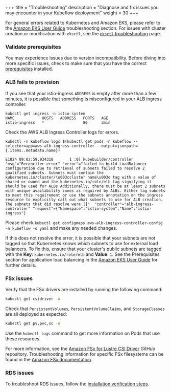 +++
title = "Troubleshooting"
description = "Diagnose and fix issues you may encounter in your Kubeflow deployment"
weight = 30
+++

For general errors related to Kubernetes and Amazon EKS, please refer to the [Amazon EKS User Guide](https://docs.aws.amazon.com/eks/latest/userguide/troubleshooting.html) troubleshooting section. For issues with cluster creation or modification with `eksctl`, see the [`eksctl` troubleshooting](https://eksctl.io/usage/troubleshooting/) page.

### Validate prerequisites

You may experience issues due to version incompatibility. Before diving into more specific issues, check to make sure that you have the correct [prerequisites](https://github.com/awslabs/kubeflow-manifests/tree/v1.3-branch/distributions/aws/examples/vanilla#prerequisites) installed. 

### ALB fails to provision

If you see that your istio-ingress `ADDRESS` is empty after more than a few minutes, it is possible that something is misconfigured in your ALB ingress controller.
```shell
kubectl get ingress -n istio-system
NAME            HOSTS   ADDRESS   PORTS   AGE
istio-ingress   *                 80      3min
```

Check the AWS ALB Ingress Controller logs for errors.
```shell
kubectl -n kubeflow logs $(kubectl get pods -n kubeflow --selector=app=aws-alb-ingress-controller --output=jsonpath={.items..metadata.name}) 
```

```
E1024 09:02:59.934318       1 :0] kubebuilder/controller "msg"="Reconciler error" "error"="failed to build LoadBalancer configuration due to retrieval of subnets failed to resolve 2 qualified subnets. Subnets must contain the kubernetes.io/cluster/\u003ccluster name\u003e tag with a value of shared or owned and the kubernetes.io/role/elb tag signifying it should be used for ALBs Additionally, there must be at least 2 subnets with unique availability zones as required by ALBs. Either tag subnets to meet this requirement or use the subnets annotation on the ingress resource to explicitly call out what subnets to use for ALB creation. The subnets that did resolve were []"  "controller"="alb-ingress-controller" "request"={"Namespace":"istio-system","Name":"istio-ingress"}
```

Please check `kubectl get configmaps aws-alb-ingress-controller-config -n kubeflow -o yaml` and make any needed changes.

If this does not resolve the error, it is possible that your subnets are not tagged so that Kubernetes knows which subnets to use for external load balancers. To fix this, ensure that your cluster's public subnets are tagged with the **Key**: ```kubernetes.io/role/elb``` and **Value**: ```1```. See the Prerequisites section for application load balancing in the [Amazon EKS User Guide](https://docs.aws.amazon.com/eks/latest/userguide/alb-ingress.html) for further details.

### FSx issues

Verify that the FSx drivers are installed by running the following command: 
```bash
kubectl get csidriver -A
```

Check that `PersistentVolumes`, `PersistentVolumeClaims`, and `StorageClasses` are all deployed as expected:
```bash
kubectl get pv,pvc,sc -A
```

Use the `kubectl logs` command to get more information on Pods that use these resources.

For more information, see the [Amazon FSx for Lustre CSI Driver](https://github.com/kubernetes-sigs/aws-fsx-csi-driver) GitHub repository. Troubleshooting information for specific FSx filesystems can be found in the [Amazon FSx documentation](https://docs.aws.amazon.com/fsx/index.html). 

### RDS issues

To troubleshoot RDS issues, follow the [installation verification steps](/docs/deployment/install/rds-s3/guide/#40-verify-the-installation).
